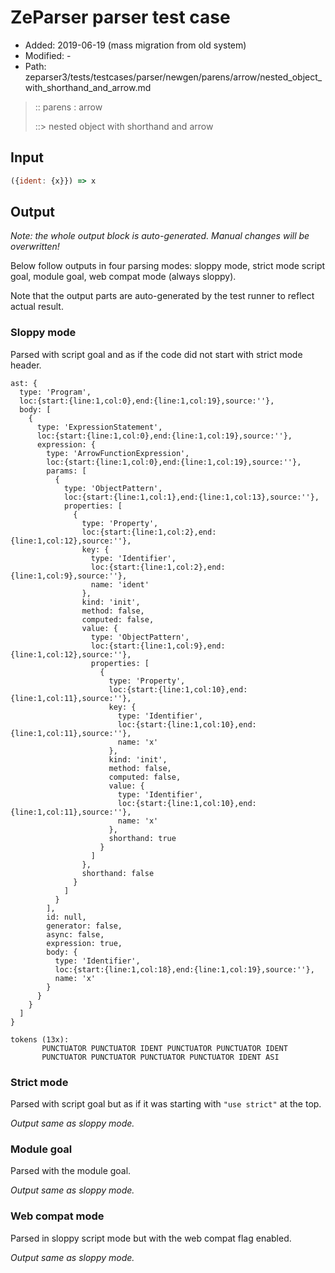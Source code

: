 # ZeParser parser test case

- Added: 2019-06-19 (mass migration from old system)
- Modified: -
- Path: zeparser3/tests/testcases/parser/newgen/parens/arrow/nested_object_with_shorthand_and_arrow.md

> :: parens : arrow
>
> ::> nested object with shorthand and arrow

## Input

`````js
({ident: {x}}) => x
`````

## Output

_Note: the whole output block is auto-generated. Manual changes will be overwritten!_

Below follow outputs in four parsing modes: sloppy mode, strict mode script goal, module goal, web compat mode (always sloppy).

Note that the output parts are auto-generated by the test runner to reflect actual result.

### Sloppy mode

Parsed with script goal and as if the code did not start with strict mode header.

`````
ast: {
  type: 'Program',
  loc:{start:{line:1,col:0},end:{line:1,col:19},source:''},
  body: [
    {
      type: 'ExpressionStatement',
      loc:{start:{line:1,col:0},end:{line:1,col:19},source:''},
      expression: {
        type: 'ArrowFunctionExpression',
        loc:{start:{line:1,col:0},end:{line:1,col:19},source:''},
        params: [
          {
            type: 'ObjectPattern',
            loc:{start:{line:1,col:1},end:{line:1,col:13},source:''},
            properties: [
              {
                type: 'Property',
                loc:{start:{line:1,col:2},end:{line:1,col:12},source:''},
                key: {
                  type: 'Identifier',
                  loc:{start:{line:1,col:2},end:{line:1,col:9},source:''},
                  name: 'ident'
                },
                kind: 'init',
                method: false,
                computed: false,
                value: {
                  type: 'ObjectPattern',
                  loc:{start:{line:1,col:9},end:{line:1,col:12},source:''},
                  properties: [
                    {
                      type: 'Property',
                      loc:{start:{line:1,col:10},end:{line:1,col:11},source:''},
                      key: {
                        type: 'Identifier',
                        loc:{start:{line:1,col:10},end:{line:1,col:11},source:''},
                        name: 'x'
                      },
                      kind: 'init',
                      method: false,
                      computed: false,
                      value: {
                        type: 'Identifier',
                        loc:{start:{line:1,col:10},end:{line:1,col:11},source:''},
                        name: 'x'
                      },
                      shorthand: true
                    }
                  ]
                },
                shorthand: false
              }
            ]
          }
        ],
        id: null,
        generator: false,
        async: false,
        expression: true,
        body: {
          type: 'Identifier',
          loc:{start:{line:1,col:18},end:{line:1,col:19},source:''},
          name: 'x'
        }
      }
    }
  ]
}

tokens (13x):
       PUNCTUATOR PUNCTUATOR IDENT PUNCTUATOR PUNCTUATOR IDENT
       PUNCTUATOR PUNCTUATOR PUNCTUATOR PUNCTUATOR IDENT ASI
`````

### Strict mode

Parsed with script goal but as if it was starting with `"use strict"` at the top.

_Output same as sloppy mode._

### Module goal

Parsed with the module goal.

_Output same as sloppy mode._

### Web compat mode

Parsed in sloppy script mode but with the web compat flag enabled.

_Output same as sloppy mode._
